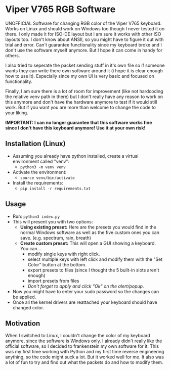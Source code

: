 # Viper V765 RGB Software
UNOFFICIAL Software for changing RGB color of the Viper V765 keyboard. Works on Linux and should work on Windows too though I never tested it on there.
I only made it for ISO-DE layout but I am sure it works with other ISO layouts too. I don't know about ANSII, so you might have to figure it out with trial and error.
Can't guarantee functionality since my keyboard broke and I don't use the software myself anymore. But I hope it can come in handy for others.

I also tried to seperate the packet sending stuff in it's own file so if someone wants they can write there own software around it (i hope it is clear enough how to use it). 
Especially since my own UI is very basic and focused on functionality.

Finally, I am sure there is a lot of room for improvement (like not hardcoding the relative venv path in there) but I don't really have any reason to work on this anymore
and don't have the hardware anymore to test if it would still work. But if you want you are more than welcome to change the code to your liking.

**IMPORTANT: I can no longer guarantee that this software works fine since I don't have this keyboard anymore! Use it at your own risk!**

## Installation (Linux)
- Assuming you already have python installed, create a virtual environment called "venv": 
    - `python3 -m venv venv`
- Activate the environment: 
    - `source venv/bin/activate`
- Install the requirements: 
    - `pip install -r requirements.txt`
## Usage
- Run: `python3 index.py`
- This will present you with two options:
    - **Using existing preset:** Here are the presets you would find in the normal Windows software as well as the five custom ones you can save. (e.g. spectrum, rain, breath)
    - **Create custom preset:** This will open a GUI showing a keyboard. You can...
        - modify single keys with right click. 
        - select multiple keys with left click and modify them with the "Set Color" button at the bottom.
        - export presets to files (since I thought the 5 built-in slots aren't enough)
        - import presets from files
        - *Don't forget to apply and click "Ok" on the alert/popup.*
- Now you might have to enter your sudo password so the changes can be applied.
- Once all the kernel drivers are reattached your keyboard should have changed color.

## Motivation
When I switched to Linux, I couldn't change the color of my keyboard anymore, since the software is Windows only. I already didn't really like the official software, 
so I decided to frankenstein my own software for it. This was my first time working with Python and my first time reverse engineering anything, so the code might suck a lot.
But it worked well for me. It also was a lot of fun to try and find out what the packets do and how to modify them.

